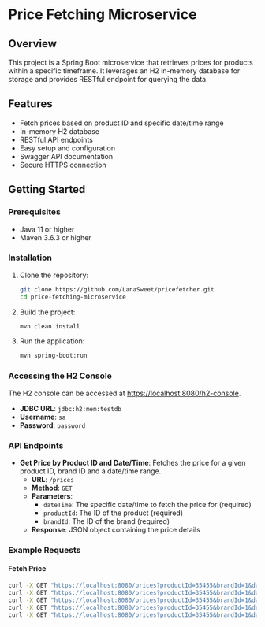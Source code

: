# Price Fetching Microservice

## Overview
This project is a Spring Boot microservice that retrieves prices for products within a specific timeframe. It leverages an H2 in-memory database for storage and provides RESTful endpoint for querying the data.

## Features
- Fetch prices based on product ID and specific date/time range
- In-memory H2 database
- RESTful API endpoints
- Easy setup and configuration
- Swagger API documentation
- Secure HTTPS connection

## Getting Started

### Prerequisites
- Java 11 or higher
- Maven 3.6.3 or higher

### Installation

1. Clone the repository:
    ```sh
    git clone https://github.com/LanaSweet/pricefetcher.git
    cd price-fetching-microservice
    ```

2. Build the project:
    ```sh
    mvn clean install
    ```

3. Run the application:
    ```sh
    mvn spring-boot:run
    ```

### Accessing the H2 Console
The H2 console can be accessed at [https://localhost:8080/h2-console](http://localhost:8080/h2-console).
- **JDBC URL**: `jdbc:h2:mem:testdb`
- **Username**: `sa`
- **Password**: `password`

### API Endpoints
- **Get Price by Product ID and Date/Time**: Fetches the price for a given product ID, brand ID and a date/time range.
    - **URL**: `/prices`
    - **Method**: `GET`
    - **Parameters**:
        - `dateTime`: The specific date/time to fetch the price for (required)
        - `productId`: The ID of the product (required)
        - `brandId`: The ID of the brand (required)
    - **Response**: JSON object containing the price details

### Example Requests

#### Fetch Price
```sh
curl -X GET "https://localhost:8080/prices?productId=35455&brandId=1&dateTime=2020-06-14T10:00:00"
curl -X GET "https://localhost:8080/prices?productId=35455&brandId=1&dateTime=2020-06-14T16:00:00"
curl -X GET "https://localhost:8080/prices?productId=35455&brandId=1&dateTime=2020-06-14T21:00:00"
curl -X GET "https://localhost:8080/prices?productId=35455&brandId=1&dateTime=2020-06-15T10:00:00"
curl -X GET "https://localhost:8080/prices?productId=35455&brandId=1&dateTime=2020-06-16T21:00:00"